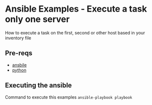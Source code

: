 # Ansible Examples - Execute a task only one server
How to execute a task on the first, second or other host based in your inventory file

## Pre-reqs

* [ansbile](http://docs.ansible.com/ansible/latest/intro_installation.html)
* [python](https://www.python.org/downloads/)

## Executing the ansible

Command to execute this examples
`ansible-playbook playbook`
